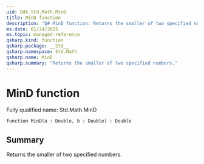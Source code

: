 ```yaml
---
uid: Qdk.Std.Math.MinD
title: MinD function
description: "Q# MinD function: Returns the smaller of two specified numbers."
ms.date: 01/24/2025
ms.topic: managed-reference
qsharp.kind: function
qsharp.package: __Std__
qsharp.namespace: Std.Math
qsharp.name: MinD
qsharp.summary: "Returns the smaller of two specified numbers."
---
```


# MinD function

Fully qualified name: Std.Math.MinD

```qsharp
function MinD(a : Double, b : Double) : Double
```

## Summary
Returns the smaller of two specified numbers.
